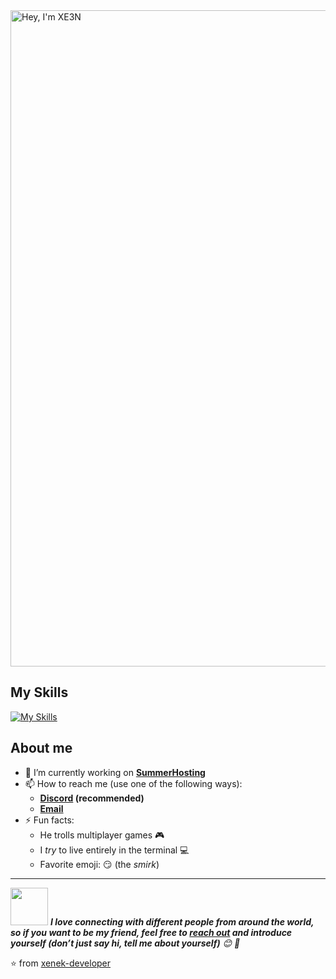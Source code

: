 <img width="1050" src="https://media.discordapp.net/attachments/1134165530929004585/1206898060261720086/Projekt_bez_nazwy_5.png?ex=65ddae68&is=65cb3968&hm=1d0685459789cb13dab0f6e2dcb8ae2944e37ed86c0957ea997f690fd0ffb2d7&=&format=webp&quality=lossless&width=787&height=300" alt="Hey, I'm XE3N" />

## My Skills

[![My Skills](https://skills.thijs.gg/icons?i=cloudflare,html,css,docker,figma,jquery,lua,mysql,nodejs,php,react,tailwind,vue,ts,nextjs)](https://discord.gg/DJh7kFmKMW)

## About me

- 🔭 I’m currently working on  **[SummerHosting](https://summerhosting.pl)**
- 📫 How to reach me (use one of the following ways):
   - **[Discord](https://discord.gg/DJh7kFmKMW) (recommended)**
   - **[Email](mailto:xenek.developer@gmail.com)**
- ⚡ Fun facts: 
   - He trolls multiplayer games 🎮
   - I *try* to live entirely in the terminal :computer:
   - Favorite emoji: :smirk: (the *smirk*)

<hr>
<img src="https://media.giphy.com/media/LnQjpWaON8nhr21vNW/giphy.gif" width="60"> <em><b>I love connecting with different people from around the world, so if you want to be my friend, feel free to <a href="https://summerhosting.pl">reach out</a> and introduce yourself (don’t just say hi, tell me about yourself)</b> 😊 💜</em>

<!--The End, special thanks to all the wonderful people who made
the GitHub profile readme stats/workflows to make my profile look
fabulously dynamic ❤️-->

:star: from [xenek-developer](https://github.com/xenek-developer)
